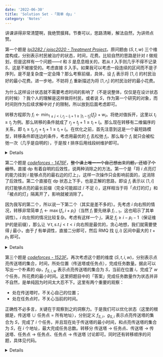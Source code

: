 ```yaml
---
date: '2022-06-30'
title: 'Solution Set -「简单 dp」'
category: 'Notes'
---
```


讲课讲得非常清楚啊，我绝赞膜拜。节奏可以，思路清晰，解法自然，为讲师点赞。

第一个题是 [*loj3282 / joisc2020 - Treatment Project*](https://loj.ac/p/3282)。原问题由 $\left(S, t, w\right)$ 三个维度构成，分别表示村民被治疗的状态，时间，花费。比较自然的思路是针对 $t$ 做规划，但是这样有一个问题——$t$ 和 $S$ 是息息相关的，若从 $t$ 入手则几乎不得不记录 $S$，这是不被接受的。考虑直接 $S$ 入手。如果我可以考虑一段连续的区间而不是子序列，是不是复杂度一定会降？那么考察前缀，具体，设 $f_i$ 表示将 $[1, i]$ 的村民治好的最小花费。进一步地，不妨将 $f_i$ 重新描述为将 $[1, r_i]$ 的村民治好的最小花费。

为什么这样设计状态就不需要考虑时间的影响了（不是说整体，仅仅是在设计状态的时候）？我个人的理解是这样做将村民，或者说 $S$，作为第一个研究的对象，而时间则作为后续求解中对 $f$ 的限制，所以放到后面考虑即可。

转移方程即为 $\displaystyle f_i\gets\min_{1\leqslant j<i,r_j-l_i+1\geqslant|t_i-t_j|}\{f_j\}+w_i$。将绝对值拆开，这里以 $t_i\geqslant t_j$ 为例。那么转移的条件就成了 $r_j+t_j+1\geqslant t_i+l_i$。那么现在转移有二维偏序的关系，即 $t_i\geqslant t_j,r_j+t_j+1\geqslant t_i+l_i$。在优化之前，首先注意到这是一个最短路模型，转移条件即连边的条件，考虑用最优的 $f_j$ 去松弛 $f_i$，那么每个 $f_i$ 就只会被松弛一次（几乎是自明的），于是按 $t$ 排序后用线段树维护即可。

<details>

```cpp
#include <bits/stdc++.h>
using namespace std;
// implementation: time-ordered
using ll = long long;
using pli = pair<ll, int>;
const ll inf = 1e18;
int n, m;
ll dp[100100];
struct node {
    int l, r, t;
    ll w;
} a[100100];
priority_queue<pli, vector<pli>, greater<pli>> q; // slacked
struct segment_tree {
    ll mix[400100], miy[400100];
    void pull(int now) {
        mix[now] = min(mix[now*2], mix[now*2+1]);
        miy[now] = min(miy[now*2], miy[now*2+1]);
    }
    void ins(int pos, ll x, ll y, int now=1, int l=1, int r=n) {
        if (l == r) {
            mix[now] = x, miy[now] = y;
            return;
        }
        int mid = (l+r)/2;
        if (mid >= pos) ins(pos, x, y, now*2, l, mid);
        else ins(pos, x, y, now*2+1, mid+1, r);
        pull(now);
    }
    void slackx(int lq, int rq, ll lim, ll dlt, int now=1, int l=1, int r=n) {
        if (lq > rq || l > rq || r < lq || mix[now] > lim) return;
        if (l == r) {
            dp[l] = dlt+a[l].w;
            q.emplace(dp[l], l);
            mix[now] = miy[now] = inf;
            return;
        }
        int mid = (l+r)/2;
        slackx(lq, rq, lim, dlt, now*2, l, mid);
        slackx(lq, rq, lim, dlt, now*2+1, mid+1, r);
        pull(now);
    }
    void slacky(int lq, int rq, ll lim, ll dlt, int now=1, int l=1, int r=n) {
        if (lq > rq || l > rq || r < lq || miy[now] > lim) return;
        if (l == r) {
            dp[l] = dlt+a[l].w;
            q.emplace(dp[l], l);
            mix[now] = miy[now] = inf;
            return;
        }
        int mid = (l+r)/2;
        slacky(lq, rq, lim, dlt, now*2, l, mid);
        slacky(lq, rq, lim, dlt, now*2+1, mid+1, r);
        pull(now);
    }
} sgt;
signed main() {
    ios::sync_with_stdio(0);
    cin.tie(0);
    cin >> m >> n;
    for (int i=1;i<=n;++i) {
        dp[i] = inf;
        cin >> a[i].t >> a[i].l >> a[i].r >> a[i].w;
    }
    sort(a+1, a+n+1, [&](node a, node b) {
        return a.t < b.t;
    });
    for (int i=1;i<=n;++i) {
        if (a[i].l == 1) {
            dp[i] = a[i].w;
            q.emplace(dp[i], i);
            sgt.ins(i, inf, inf);
        }
        else {
            sgt.ins(i, a[i].l-a[i].t, a[i].l+a[i].t);
        }
    }
    while (!q.empty()) {
        // use nodes slacked to slack other nodes
        int x = q.top().second;
        q.pop();
        sgt.slackx(1, x-1, a[x].r-a[x].t+1, dp[x]);
        sgt.slacky(x+1, n, a[x].r+a[x].t+1, dp[x]);
    }
    ll ans = inf;
    for (int i=1;i<=n;++i) {
        if (a[i].r == m) {
            ans = min(ans, dp[i]);
        }
    }
    if (ans == inf) cout << "-1\n";
    else cout << ans << "\n";
    return 0;
}
```

</details>

第二个题是 [*codeforces - 1476F*](http://codeforces.com/problemset/problem/1476/F)，~~整个课上唯一一个自己想出来的题，还错了个细节~~。直接 dp 有着自明的后效性，说两种消除之的方法。第一个是「将 $i$ 点亮灯的能力挂到 $i$ 能够点亮的最右边的灯上」，这样一次操作只会影响前面的，这消除了后效性。第二个直接在 dp 状态上下手，也是正解的思路，即设 $f_i$ 表示以 $[1, i]$ 的灯能够点亮的最长前缀（完全可能超过 / 不足 $i$），这样相当于将「点灯的灯」和「被点的灯」隔离开了，影响就被消除了。

因为我写的第二个，所以说一下第二个（其实是差不多的）。先考虑 $i$ 向右照的情况，转移非常简单 $f_i\gets\max\{f_i, i+p_i\}$（当然 $f_i$ 要先继承 $f_{i-1}$，这也昭示了其单调性）。$i$ 向左照的情况比较复杂。考虑有这样一个 $j$，满足 $f_j\geqslant i-p_i-1$（保证维护的是前缀），那么让 $\forall t,s.t.j<t<i$ 向右照是最优的，贪心地想，我们就需要使得 $j$ 最小，由于 $f$ 有单调性，直接二分即可，然后 RMQ 找 $(j, i)$ 区间中最大的 $t+p_t$ 即可。

<details>

```cpp
#include <bits/stdc++.h>
using namespace std;
int n, p[300100], dp[300100], dp2[20][300100], lgs[300100], pre[300100], isl[300100];
int get(int l, int r) {
    if (l > r) return 0;
    int k = lgs[r-l+1];
    return max(dp2[k][l], dp2[k][r-(1<<k)+1]);
}
void print(int now) {
    if (now == 0) return;
    print(pre[now]);
    if (isl[now]) {
        cout << "R";
        return;
    }
    for (int i=pre[now]+1; i<now; ++i) cout << "R";
    cout << "L";
}
void solve() {
    cin >> n;
    for (int i=1;i<=n;++i) {
        cin >> p[i];
        dp2[0][i] = i+p[i];
    }
    for (int i=1;(1<<i)<=n;++i) {
        for (int j=1;j+(1<<i)-1<=n;++j) {
            dp2[i][j] = max(dp2[i-1][j], dp2[i-1][j+(1<<(i-1))]);
        }
    }
    pre[1] = 0, isl[1] = 1;
    for (int i=2;i<=n;++i) {
        dp[i] = dp[i-1], pre[i] = i-1, isl[i] = 1;
        if (dp[i-1] >= i) {
            dp[i] = max(dp[i], i+p[i]);
        }
        int l = 0, r = i-1, j = -1, mid;
        while (l <= r) {
            mid = (l+r)/2;
            if (dp[mid] >= i-p[i]-1) r = mid-1, j = mid;
            else l = mid+1;
        }
        if (j == -1) continue;
        if (max(i-1, get(j+1, i-1)) >= dp[i]) {
            isl[i] = 0, pre[i] = j;
        }
        dp[i] = max({dp[i], i-1, get(j+1, i-1)});
    }
    if (dp[n] >= n) {
        cout << "YES\n";
        print(n);
        cout << "\n";
        return;
    }
    cout << "NO\n";
}
signed main() {
    ios::sync_with_stdio(0);
    cin.tie(0);
    int tt;
    for (int i=2; i<300100; ++i) {
        lgs[i] = lgs[i>>1]+1;
    }
    for (cin>>tt;tt--;) {
        solve();
    }
}
```

</details>

第三个题是 [*codeforces - 1523F*](http://codeforces.com/problemset/problem/1523/F)。再次考虑这个题的维度 $(S, t, i, w)$，分别表示点亮传送塔的集合，时间，所处位置（传送塔或任务点），完成任务数量。据此可以写出一个朴素的 dp，$f_{S, i, w}$ 表示点亮传送塔的集合为 $S$，当前在位置 $i$，完成了 $w$ 个任务，所花费的最小时间。这里把题目中的「答案」完成任务数量作为状态并非不自然，是单纯因为时间太大忍不下。这里有两个重要的观察：

- 处在传送塔时，不关心自己的位置；
- 处在任务点时，不关心当前的时间。

正确性不必多言，关键在于观察到之的洞察力。于是我们可以优化状态（这里的根据是，传送塔 $\cup$ 任务点 $=$ 所有地址），分别定义 $f_{S, i}$，$g_{S, i}$ 表示点亮传送塔的集合为 $S$，完成了 $i$ 个任务，并且现在处于传送塔的最小时间，和点亮传送塔的集合为 $S$，在 $i$ 个地址，最大完成任务总数。转移分 传送塔 $\rightarrow$ 任务点、传送塔 $\rightarrow$ 传送塔、任务点 $\rightarrow$ 任务点、任务点 $\rightarrow$ 传送塔 讨论即可。同时还有转移顺序的问题，具体见代码。

<details>

```cpp
#include <bits/stdc++.h>
#define cmin(x, y) x = min(x, y)
#define cmax(x, y) x = max(x, y)
using namespace std;
const int inf = 0x3f3f3f3f;
int n, m, ans = -inf;
int w[16484][120], up, f[16484][120], g[16484][120];
struct pnt {
    int x, y, t;
} a[120];
int dst(int i, int j) {
    return abs(a[i].x-a[j].x)+abs(a[i].y-a[j].y);
}
signed main() {
    ios::sync_with_stdio(0);
    cin.tie(0);
    cin >> n >> m;
    up = 1<<n;
    for (int i=0; i<n; ++i) {
        cin >> a[i].x >> a[i].y;
    }
    for (int i=n; i<n+m; ++i) {
        cin >> a[i].x >> a[i].y >> a[i].t;
    }
    sort(a+n, a+n+m, [&](pnt x, pnt y) {
        return x.t < y.t;
    });
    for (int s=0; s<up; ++s) {
        for (int i=0; i<n+m; ++i) {
            w[s][i] = inf;
            for (int j=0; j<n; ++j) {
                if (s&(1<<j)) cmin(w[s][i], dst(i, j));
            }
        }
    }
    for (int s=0; s<up; ++s) {
        for (int i=0; i<m; ++i) f[s][i] = inf, g[s][i] = -inf;
        f[s][m] = inf;
    }
    for (int i=0; i<n; ++i) f[1<<i][0] = 0;
    for (int i=0; i<m; ++i) g[0][i] = 1;
    for (int s=0; s<up; ++s) {
        for (int i=0; i<=m; ++i) {
            if (f[s][i] != inf) {
                for (int j=0; j<n; ++j) {
                    if ((s&(1<<j)) == 0) {
                        cmin(f[s|(1<<j)][i], f[s][i]+w[s][j]);
                    }
                }
                for (int j=0; j<m; ++j) {
                    if (f[s][i]+w[s][j+n] <= a[j+n].t) {
                        cmax(g[s][j], i+1);
                    }
                }
            }
        }
        for (int i=0; i<m; ++i) {
            if (g[s][i] >= 0) {
                for (int j=0; j<n; ++j) {
                    if ((s&(1<<j)) == 0) {
                        cmin(f[s|(1<<j)][g[s][i]], min(dst(i+n, j), w[s][j])+a[i+n].t);
                    }
                }
                for (int j=i+1; j<m; ++j) {
                    if (min(dst(i+n, j+n), w[s][j+n])+a[i+n].t <= a[j+n].t) {
                        cmax(g[s][j], g[s][i]+1);
                    }
                }
                cmax(ans, g[s][i]);
            }
        }
    }
    cout << ans << "\n";
    return 0;
}
```

</details>